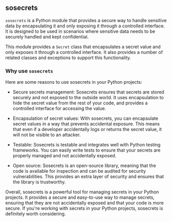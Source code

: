 ## sosecrets

`sosecrets` is a Python module that provides a secure way to handle sensitive data by encapsulating it and only exposing it through a controlled interface. It is designed to be used in scenarios where sensitive data needs to be securely handled and kept confidential.

This module provides a `Secret` class that encapsulates a secret value and only exposes it through a controlled interface. It also provides a number of related classes and exceptions to support this functionality.

### Why use `sosecrets`

Here are some reasons to use sosecrets in your Python projects:

* Secure secrets management: Sosecrets ensures that secrets are stored securely and not exposed to the outside world. It uses encapsulation to hide the secret value from the rest of your code, and provides a controlled interface for accessing the value.

* Encapsulation of secret values: With sosecrets, you can encapsulate secret values in a way that prevents accidental exposure. This means that even if a developer accidentally logs or returns the secret value, it will not be visible to an attacker.

* Testable: Sosecrets is testable and integrates well with Python testing frameworks. You can easily write tests to ensure that your secrets are properly managed and not accidentally exposed.

* Open source: Sosecrets is an open-source library, meaning that the code is available for inspection and can be audited for security vulnerabilities. This provides an extra layer of security and ensures that the library is trustworthy.

Overall, sosecrets is a powerful tool for managing secrets in your Python projects. It provides a secure and easy-to-use way to manage secrets, ensuring that they are not accidentally exposed and that your code is more secure. If you're working with secrets in your Python projects, sosecrets is definitely worth considering.